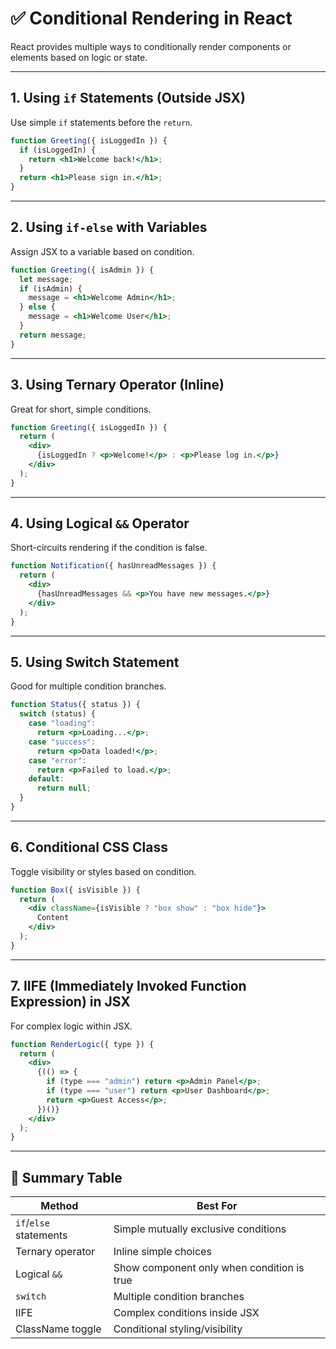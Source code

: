 
# ✅ Conditional Rendering in React

React provides multiple ways to conditionally render components or elements based on logic or state.

---

## 1. Using `if` Statements (Outside JSX)
Use simple `if` statements before the `return`.

```jsx
function Greeting({ isLoggedIn }) {
  if (isLoggedIn) {
    return <h1>Welcome back!</h1>;
  }
  return <h1>Please sign in.</h1>;
}
```

---

## 2. Using `if-else` with Variables
Assign JSX to a variable based on condition.

```jsx
function Greeting({ isAdmin }) {
  let message;
  if (isAdmin) {
    message = <h1>Welcome Admin</h1>;
  } else {
    message = <h1>Welcome User</h1>;
  }
  return message;
}
```

---

## 3. Using Ternary Operator (Inline)
Great for short, simple conditions.

```jsx
function Greeting({ isLoggedIn }) {
  return (
    <div>
      {isLoggedIn ? <p>Welcome!</p> : <p>Please log in.</p>}
    </div>
  );
}
```

---

## 4. Using Logical `&&` Operator
Short-circuits rendering if the condition is false.

```jsx
function Notification({ hasUnreadMessages }) {
  return (
    <div>
      {hasUnreadMessages && <p>You have new messages.</p>}
    </div>
  );
}
```

---

## 5. Using Switch Statement
Good for multiple condition branches.

```jsx
function Status({ status }) {
  switch (status) {
    case "loading":
      return <p>Loading...</p>;
    case "success":
      return <p>Data loaded!</p>;
    case "error":
      return <p>Failed to load.</p>;
    default:
      return null;
  }
}
```

---

## 6. Conditional CSS Class
Toggle visibility or styles based on condition.

```jsx
function Box({ isVisible }) {
  return (
    <div className={isVisible ? "box show" : "box hide"}>
      Content
    </div>
  );
}
```

---

## 7. IIFE (Immediately Invoked Function Expression) in JSX
For complex logic within JSX.

```jsx
function RenderLogic({ type }) {
  return (
    <div>
      {(() => {
        if (type === "admin") return <p>Admin Panel</p>;
        if (type === "user") return <p>User Dashboard</p>;
        return <p>Guest Access</p>;
      })()}
    </div>
  );
}
```

---

## 🚀 Summary Table

| Method                  | Best For                                  |
|-------------------------|-------------------------------------------|
| `if`/`else` statements  | Simple mutually exclusive conditions      |
| Ternary operator        | Inline simple choices                     |
| Logical `&&`            | Show component only when condition is true|
| `switch`                | Multiple condition branches               |
| IIFE                    | Complex conditions inside JSX             |
| ClassName toggle        | Conditional styling/visibility            |
